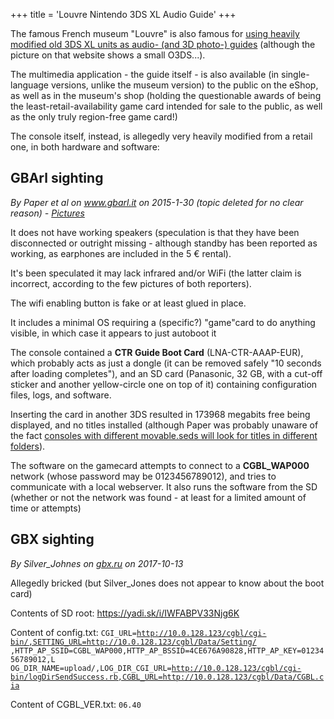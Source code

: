 +++
title = 'Louvre Nintendo 3DS XL Audio Guide'
+++

The famous French museum "Louvre" is also famous for [using heavily
modified old 3DS XL units as audio- (and 3D photo-)
guides](https://www.louvre.fr/en/museum-audio-guide) (although the
picture on that website shows a small O3DS...).

The multimedia application - the guide itself - is also available (in
single-language versions, unlike the museum version) to the public on
the eShop, as well as in the museum's shop (holding the questionable
awards of being the least-retail-availability game card intended for
sale to the public, as well as the only truly region-free game card!)

The console itself, instead, is allegedly very heavily modified from a
retail one, in both hardware and software:

## GBArl sighting

*By Paper et al on www.gbarl.it on 2015-1-30 (topic deleted for no clear
reason) - [Pictures](https://imgur.com/a/W1TYh)*

It does not have working speakers (speculation is that they have been
disconnected or outright missing - although standby has been reported as
working, as earphones are included in the 5 € rental).

It's been speculated it may lack infrared and/or WiFi (the latter claim
is incorrect, according to the few pictures of both reporters).

The wifi enabling button is fake or at least glued in place.

It includes a minimal OS requiring a (specific?) "game"card to do
anything visible, in which case it appears to just autoboot it

The console contained a **CTR Guide Boot Card** (LNA-CTR-AAAP-EUR),
which probably acts as just a dongle (it can be removed safely "10
seconds after loading completes"), and an SD card (Panasonic, 32 GB,
with a cut-off sticker and another yellow-circle one on top of it)
containing configuration files, logs, and software.

Inserting the card in another 3DS resulted in 173968 megabits free being
displayed, and no titles installed (although Paper was probably unaware
of the fact [consoles with different movable.seds will look for titles
in different folders](SD_Filesystem "wikilink")).

The software on the gamecard attempts to connect to a **CGBL_WAP000**
network (whose password may be 0123456789012), and tries to communicate
with a local webserver. It also runs the software from the SD (whether
or not the network was found - at least for a limited amount of time or
attempts)

## GBX sighting

*By Silver_Johnes on [gbx.ru](http://gbx.ru/?showtopic=111301&st=2660#)
on 2017-10-13*

Allegedly bricked (but Silver_Jones does not appear to know about the
boot card)

Contents of SD root: <https://yadi.sk/i/IWFABPV33Njg6K>

Content of config.txt:
`CGI_URL=`[`http://10.0.128.123/cgbl/cgi-bin/,SETTING_URL=http://10.0.128.123/cgbl/Data/Setting/`](http://10.0.128.123/cgbl/cgi-bin/,SETTING_URL=http://10.0.128.123/cgbl/Data/Setting/)` ,HTTP_AP_SSID=CGBL_WAP000,HTTP_AP_BSSID=4CE676A90828,HTTP_AP_KEY=0123456789012,L OG_DIR_NAME=upload/,LOG_DIR_CGI_URL=`[`http://10.0.128.123/cgbl/cgi-bin/logDirSendSuccess.rb,CGBL_URL=http://10.0.128.123/cgbl/Data/CGBL.cia`](http://10.0.128.123/cgbl/cgi-bin/logDirSendSuccess.rb,CGBL_URL=http://10.0.128.123/cgbl/Data/CGBL.cia)

Content of CGBL_VER.txt: `06.40`